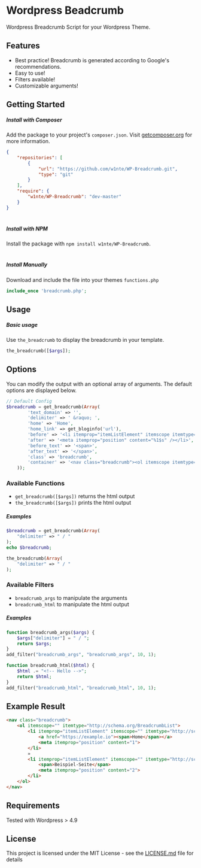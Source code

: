 # Wordpress Beadcrumb
Wordpress Breadcrumb Script for your Wordpress Theme.


## Features
* Best practice! Breadcrumb is generated according to Google's recommendations.
* Easy to use!
* Filters available!
* Customizable arguments!


## Getting Started

##### Install with Composer
Add the package to your project's `composer.json`. Visit [getcomposer.org](http://getcomposer.org/) for more information.
```json
{
    "repositories": [
        {
            "url": "https://github.com/w1nte/WP-Breadcrumb.git",
            "type": "git"
        }
    ],
    "require": {
        "w1nte/WP-Breadcrumb": "dev-master"
    }
}
```
#
##### Install with NPM
Install the package with `npm install w1nte/WP-Breadcrumb`.
#
##### Install Manually
Download and include the file into your themes `functions.php`
```php 
include_once 'breadcrumb.php';
```


## Usage
##### Basic usage
Use `the_breadcrumb` to display the breadcrumb in your template.
```php
the_breadcrumb([$args]);
```


## Options
You can modify the output with an optional array of arguments. The default options are displayed below.
```php
// Default Config
$breadcrumb = get_breadcrumb(Array(
        'text_domain' => '',
        'delimiter' => ' &raquo; ',
        'home' => 'Home',
        'home_link' => get_bloginfo('url'),
        'before' => '<li itemprop="itemListElement" itemscope itemtype="http://schema.org/ListItem">',
        'after' => '<meta itemprop="position" content="%1$s" /></li>',
        'before_text' => '<span>',
        'after_text' => '</span>',
        'class' => 'breadcrumb',
        'container' => '<nav class="breadcrumb"><ol itemscope itemtype="http://schema.org/BreadcrumbList">%s</ol></nav>'
    ));
```

### Available Functions
* `get_breadcrumb([$args])` returns the html output
* `the_breadcrumb([$args])` prints the html output
##### Examples
```php
$breadcrumb = get_breadcrumb(Array(
    "delimiter" => " / "
);
echo $breadcrumb;
```
```php
the_breadcrumb(Array(
    "delimiter" => " / "
);
```

### Available Filters
* `breadcrumb_args` to manipulate the arguments
* `breadcrumb_html` to manipulate the html output
##### Examples
```php
function breadcrumb_args($args) {
    $args["delimiter"] = " / ";
    return $args;
}
add_filter("breadcrumb_args", "breadcrumb_args", 10, 1);
```
```php
function breadcrumb_html($html) {
    $html .= "<!-- Hello -->";
    return $html;
}
add_filter("breadcrumb_html", "breadcrumb_html", 10, 1);
```



## Example Result
```html
<nav class="breadcrumb">
    <ol itemscope="" itemtype="http://schema.org/BreadcrumbList">
        <li itemprop="itemListElement" itemscope="" itemtype="http://schema.org/ListItem">
            <a href="https://example.io"><span>Home</span></a>
            <meta itemprop="position" content="1">
        </li> 
        » 
        <li itemprop="itemListElement" itemscope="" itemtype="http://schema.org/ListItem">
            <span>Beispiel-Seite</span>
            <meta itemprop="position" content="2">
        </li>
    </ol>
</nav>
```


## Requirements
Tested with Wordpress > 4.9


## License
This project is licensed under the MIT License - see the [LICENSE.md](LICENSE.md) file for details
